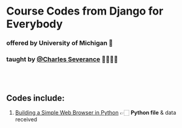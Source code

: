 # Course Codes from **Django for Everybody**

### offered by **University of Michigan** 🏫

### taught by **[@Charles Severance]("https://github.com/csev")** 👨🏻‍🏫👑

<br>
<br>

## Codes include:

1. [Building a Simple Web Browser in Python]("./SimpleWebBroweser.Py/") 👉🏻 **Python file** & data received
